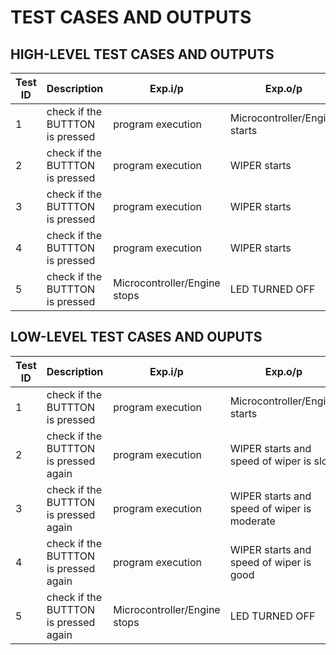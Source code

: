 # TEST CASES AND OUTPUTS

## HIGH-LEVEL TEST CASES AND  OUTPUTS

|Test ID|	Description|	Exp.i/p|	Exp.o/p|	Actual o/p	|STATUS|
|-------|------------|---------|---------|--------------|------|
|1	|check if the BUTTTON is pressed	|program execution|	Microcontroller/Engine starts|	LED ON(RED)	|PASS|
|2	|check if the BUTTTON is pressed	|program execution|WIPER starts	|LED ON(BLUE)	|PASS|
|3	|check if the BUTTTON is pressed	|program execution|	WIPER starts	|LED ON(GREEN)|	PASS|
|4  |check if the BUTTTON is pressed	|program execution|	WIPER starts	|LED ON(ORANGE)|	PASS|
|5	|check if the BUTTTON is pressed	|Microcontroller/Engine stops	|LED TURNED OFF	|PASS|

## LOW-LEVEL TEST CASES AND OUPUTS

|Test ID	| Description	| Exp.i/p	| Exp.o/p	| Actual o/p	| STATUS|
|---------|-------------|---------|---------|-------------|-------|
|1	|check if the BUTTTON is pressed|	program execution|	Microcontroller/Engine starts	|LED ON(RED)	|PASS|
|2	|check if the BUTTTON is pressed again|	program execution	|WIPER starts and speed of wiper is slow|	LED ON(BLUE)	|PASS|
|3	|check if the BUTTTON is pressed again|	program execution	|WIPER starts and speed of wiper is moderate|	LED ON(GREEN)|	PASS|
|4	|check if the BUTTTON is pressed again|	program execution	|WIPER starts and speed of wiper is good	|LED ON(ORANGE)|	PASS|
|5	|check if the BUTTTON is pressed again|Microcontroller/Engine stops|	LED TURNED OFF|	PASS|

